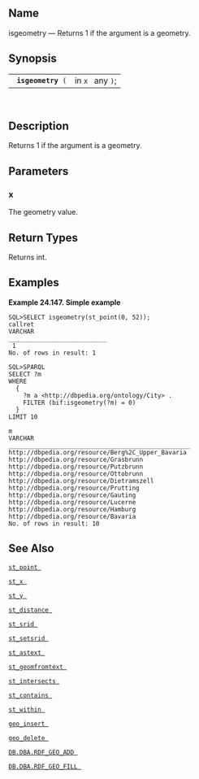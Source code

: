 <div id="fn_isgeometry" class="refentry">

<div class="titlepage">

</div>

<div class="refnamediv">

## Name

isgeometry — Returns 1 if the argument is a geometry.

</div>

<div class="refsynopsisdiv">

## Synopsis

<div id="fsyn_isgeometry" class="funcsynopsis">

|                         |                  |
|-------------------------|------------------|
| ` `**`isgeometry`**` (` | in `x ` any `)`; |

<div class="funcprototype-spacer">

 

</div>

</div>

</div>

<div id="desc_isgeometry" class="refsect1">

## Description

Returns 1 if the argument is a geometry.

</div>

<div id="params_isgeometry" class="refsect1">

## Parameters

<div id="id91437" class="refsect2">

### x

The geometry value.

</div>

</div>

<div id="ret_isgeometry" class="refsect1">

## Return Types

Returns int.

</div>

<div id="examples_isgeometry" class="refsect1">

## Examples

<div id="ex_isgeometry" class="example">

**Example 24.147. Simple example**

<div class="example-contents">

``` programlisting
SQL>SELECT isgeometry(st_point(0, 52));
callret
VARCHAR
___________________________
 1
No. of rows in result: 1

SQL>SPARQL
SELECT ?m
WHERE
  {
    ?m a <http://dbpedia.org/ontology/City> .
    FILTER (bif:isgeometry(?m) = 0)
  }
LIMIT 10

m
VARCHAR
__________________________________________________
http://dbpedia.org/resource/Berg%2C_Upper_Bavaria
http://dbpedia.org/resource/Grasbrunn
http://dbpedia.org/resource/Putzbrunn
http://dbpedia.org/resource/Ottobrunn
http://dbpedia.org/resource/Dietramszell
http://dbpedia.org/resource/Prutting
http://dbpedia.org/resource/Gauting
http://dbpedia.org/resource/Lucerne
http://dbpedia.org/resource/Hamburg
http://dbpedia.org/resource/Bavaria
No. of rows in result: 10
```

</div>

</div>

  

</div>

<div id="seealso_isgeometry" class="refsect1">

## See Also

<a href="fn_st_point.html" class="link" title="st_point"><code
class="function">st_point </code></a>

<a href="fn_st_x.html" class="link" title="st_x"><code
class="function">st_x </code></a>

<a href="fn_st_y.html" class="link" title="st_y"><code
class="function">st_y </code></a>

<a href="fn_st_distance.html" class="link" title="st_distance"><code
class="function">st_distance </code></a>

<a href="fn_st_srid.html" class="link" title="ST_SRID"><code
class="function">st_srid </code></a>

<a href="fn_st_setsrid.html" class="link" title="ST_SetSRID"><code
class="function">st_setsrid </code></a>

<a href="fn_st_astext.html" class="link" title="st_astext"><code
class="function">st_astext </code></a>

<a href="fn_st_geomfromtext.html" class="link"
title="st_geomfromtext"><code
class="function">st_geomfromtext </code></a>

<a href="fn_st_intersects.html" class="link" title="st_intersects"><code
class="function">st_intersects </code></a>

<a href="fn_st_contains.html" class="link" title="st_contains"><code
class="function">st_contains </code></a>

<a href="fn_st_within.html" class="link" title="st_within"><code
class="function">st_within </code></a>

<a href="fn_geo_insert.html" class="link" title="geo_insert"><code
class="function">geo_insert </code></a>

<a href="fn_geo_delete.html" class="link" title="geo_delete"><code
class="function">geo_delete </code></a>

<a href="fn_rdf_geo_add.html" class="link"
title="DB.DBA.RDF_GEO_ADD"><code
class="function">DB.DBA.RDF_GEO_ADD </code></a>

<a href="fn_rdf_geo_fill.html" class="link"
title="DB.DBA.RDF_GEO_FILL"><code
class="function">DB.DBA.RDF_GEO_FILL </code></a>

</div>

</div>
